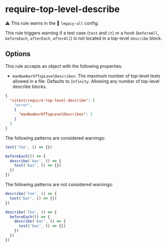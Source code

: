 # require-top-level-describe

⚠️ This rule _warns_ in the 🔵 `legacy-all` config.

<!-- end auto-generated rule header -->

This rule triggers warning if a test case (`test` and `it`) or a hook (`beforeAll`, `beforeEach`, `afterEach`, `afterAll`) is not located in a top-level `describe` block.

## Options

This rule accepts an object with the following properties:

- `maxNumberOfTopLevelDescribes`: The maximum number of top-level tests allowed in a file. Defaults to `Infinity`. Allowing any number of top-level describe blocks.

```json
{
  "vitest/require-top-level-describe": [
    "error",
    {
      "maxNumberOfTopLevelDescribes": 2
    }
  ]
}
```

The following patterns are considered warnings:

```js
test('foo', () => {})

beforeEach(() => {
  describe('bar', () => {
    test('baz', () => {})
  })
})
```

The following patterns are not considered warnings:

```js
describe('foo', () => {
  test('bar', () => {})
})

describe('foo', () => {
  beforeEach(() => {
    describe('bar', () => {
      test('baz', () => {})
    })
  })
})
```
